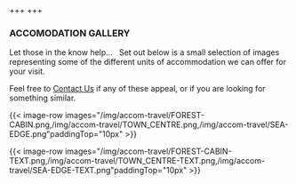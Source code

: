 +++
+++

### ACCOMODATION GALLERY

<span class="strapline">Let those in the know help...</span>
 
Set out below is a small selection of images representing some of the different units of accommodation we can offer for your visit.

Feel free to [Contact Us](/contact) if any of these appeal, or if you are looking for something similar.

{{< image-row images="/img/accom-travel/FOREST-CABIN.png,/img/accom-travel/TOWN_CENTRE.png,/img/accom-travel/SEA-EDGE.png"paddingTop="10px" >}}

{{< image-row images="/img/accom-travel/FOREST-CABIN-TEXT.png,/img/accom-travel/TOWN_CENTRE-TEXT.png,/img/accom-travel/SEA-EDGE-TEXT.png"paddingTop="10px" >}}
